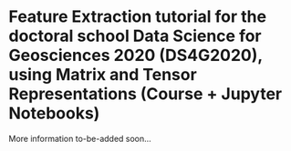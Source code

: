 # Feature Extraction tutorial for the doctoral school Data Science for Geosciences 2020 (DS4G2020), using Matrix and Tensor Representations (Course + Jupyter Notebooks)



More information to-be-added soon...
